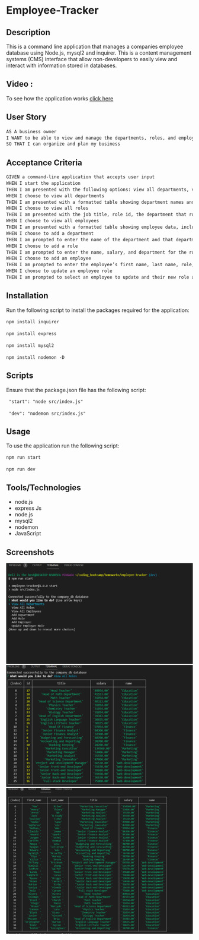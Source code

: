 # Employee-Tracker

## Description

This is a command line application that manages a companies employee database using Node.js, mysql2 and inquirer. This is a content management systems (CMS) interface that allow non-developers to easily view and interact with information stored in databases.

## Video :

To see how the application works <a href='https://drive.google.com/file/d/1q_TScQRFzEW_PS5WdH32OBf1BJZ3ecrJ/view?usp=sharing'>click here </a>

## User Story

```md
AS A business owner
I WANT to be able to view and manage the departments, roles, and employees in my company
SO THAT I can organize and plan my business
```

## Acceptance Criteria

```md
GIVEN a command-line application that accepts user input
WHEN I start the application
THEN I am presented with the following options: view all departments, view all roles, view all employees, add a department, add a role, add an employee, and update an employee role
WHEN I choose to view all departments
THEN I am presented with a formatted table showing department names and department ids
WHEN I choose to view all roles
THEN I am presented with the job title, role id, the department that role belongs to, and the salary for that role
WHEN I choose to view all employees
THEN I am presented with a formatted table showing employee data, including employee ids, first names, last names, job titles, departments, salaries, and managers that the employees report to
WHEN I choose to add a department
THEN I am prompted to enter the name of the department and that department is added to the database
WHEN I choose to add a role
THEN I am prompted to enter the name, salary, and department for the role and that role is added to the database
WHEN I choose to add an employee
THEN I am prompted to enter the employee’s first name, last name, role, and manager, and that employee is added to the database
WHEN I choose to update an employee role
THEN I am prompted to select an employee to update and their new role and this information is updated in the database
```

## Installation

Run the following script to install the packages required for the application:

```
npm install inquirer

npm install express

npm install mysql2

npm install nodemon -D

```

## Scripts

Ensure that the package.json file has the following script:

```
 "start": "node src/index.js"

 "dev": "nodemon src/index.js"

```

## Usage

To use the application run the following script:

```
npm run start

npm run dev

```

## Tools/Technologies

- node.js
- express Js
- node.js
- mysql2
- nodemon
- JavaScript

## Screenshots

![code-preview](./screenshots/app-preview-2.PNG)
![code-preview](./screenshots/app-preview-3.PNG)
![code-preview](./screenshots/app-preview-1.PNG)
